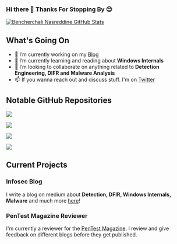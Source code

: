 ### Hi there 👋 Thanks For Stopping By 😊

<!--
**nasbench/nasbench** is a ✨ _special_ ✨ repository because its `README.md` (this file) appears on your GitHub profile.

Here are some ideas to get you started:

- 🔭 I’m currently working on ...
- 🌱 I’m currently learning ...
- 👯 I’m looking to collaborate on anything related to Detection Engineering, DIFR and  
- 🤔 I’m looking for help with ...
- 💬 Ask me about ...
- 📫 How to reach me: ...
- 😄 Pronouns: ...
- ⚡ Fun fact: ...
-->

[![Bencherchali Nasreddine GitHub Stats](https://github-readme-stats.vercel.app/api?username=nasbench&count_private=true&show_icons=true&theme=dark&hide_rank=false)](https://github.com/anuraghazra/github-readme-stats)

## What's Going On

- 🔭 I’m currently working on my [Blog](https://nasbench.medium.com/)
- 🌱 I’m currently learning and reading about **Windows Internals**
- 👯 I’m looking to collaborate on anything related to **Detection Engineering, DIFR and Malware Analysis**
- 📫 If you wanna reach out and discuss stuff. I'm on [Twitter](https://twitter.com/nas_bench)

## Notable GitHub Repositories 

[![](https://github-readme-stats.vercel.app/api/pin/?username=nasbench&repo=MindMaps&theme=dark)](https://github.com/nasbench/MindMaps)

[![](https://github-readme-stats.vercel.app/api/pin/?username=nasbench&repo=SIGMA-Resources&theme=dark)](https://github.com/nasbench/SIGMA-Resources)

[![](https://github-readme-stats.vercel.app/api/pin/?username=nasbench&repo=ETW-Resources&theme=dark)](https://github.com/nasbench/ETW-Resources)

[![](https://github-readme-stats.vercel.app/api/pin/?username=nasbench&repo=SEDR-Internals&theme=dark)](https://github.com/nasbench/SEDR-Internals)

## Current Projects

### Infosec Blog

I write a blog on medium about **Detection, DFIR, Windows Internals, Malware** and much more [here](https://nasbench.medium.com/)!

### PenTest Magazine Reviewer

I'm currently a reviewer for the [PenTest Magazine](https://pentestmag.com/). I review and give feedback on different blogs before they get published.
